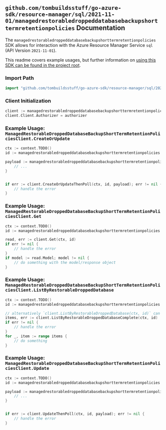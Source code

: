 
## `github.com/tombuildsstuff/go-azure-sdk/resource-manager/sql/2021-11-01/managedrestorabledroppeddatabasebackupshorttermretentionpolicies` Documentation

The `managedrestorabledroppeddatabasebackupshorttermretentionpolicies` SDK allows for interaction with the Azure Resource Manager Service `sql` (API Version `2021-11-01`).

This readme covers example usages, but further information on [using this SDK can be found in the project root](https://github.com/tombuildsstuff/go-azure-sdk/tree/main/docs).

### Import Path

```go
import "github.com/tombuildsstuff/go-azure-sdk/resource-manager/sql/2021-11-01/managedrestorabledroppeddatabasebackupshorttermretentionpolicies"
```


### Client Initialization

```go
client := managedrestorabledroppeddatabasebackupshorttermretentionpolicies.NewManagedRestorableDroppedDatabaseBackupShortTermRetentionPoliciesClientWithBaseURI("https://management.azure.com")
client.Client.Authorizer = authorizer
```


### Example Usage: `ManagedRestorableDroppedDatabaseBackupShortTermRetentionPoliciesClient.CreateOrUpdate`

```go
ctx := context.TODO()
id := managedrestorabledroppeddatabasebackupshorttermretentionpolicies.NewManagedInstanceRestorableDroppedDatabaseID("12345678-1234-9876-4563-123456789012", "example-resource-group", "managedInstanceValue", "restorableDroppedDatabaseIdValue")

payload := managedrestorabledroppeddatabasebackupshorttermretentionpolicies.ManagedBackupShortTermRetentionPolicy{
	// ...
}


if err := client.CreateOrUpdateThenPoll(ctx, id, payload); err != nil {
	// handle the error
}
```


### Example Usage: `ManagedRestorableDroppedDatabaseBackupShortTermRetentionPoliciesClient.Get`

```go
ctx := context.TODO()
id := managedrestorabledroppeddatabasebackupshorttermretentionpolicies.NewManagedInstanceRestorableDroppedDatabaseID("12345678-1234-9876-4563-123456789012", "example-resource-group", "managedInstanceValue", "restorableDroppedDatabaseIdValue")

read, err := client.Get(ctx, id)
if err != nil {
	// handle the error
}
if model := read.Model; model != nil {
	// do something with the model/response object
}
```


### Example Usage: `ManagedRestorableDroppedDatabaseBackupShortTermRetentionPoliciesClient.ListByRestorableDroppedDatabase`

```go
ctx := context.TODO()
id := managedrestorabledroppeddatabasebackupshorttermretentionpolicies.NewManagedInstanceRestorableDroppedDatabaseID("12345678-1234-9876-4563-123456789012", "example-resource-group", "managedInstanceValue", "restorableDroppedDatabaseIdValue")

// alternatively `client.ListByRestorableDroppedDatabase(ctx, id)` can be used to do batched pagination
items, err := client.ListByRestorableDroppedDatabaseComplete(ctx, id)
if err != nil {
	// handle the error
}
for _, item := range items {
	// do something
}
```


### Example Usage: `ManagedRestorableDroppedDatabaseBackupShortTermRetentionPoliciesClient.Update`

```go
ctx := context.TODO()
id := managedrestorabledroppeddatabasebackupshorttermretentionpolicies.NewManagedInstanceRestorableDroppedDatabaseID("12345678-1234-9876-4563-123456789012", "example-resource-group", "managedInstanceValue", "restorableDroppedDatabaseIdValue")

payload := managedrestorabledroppeddatabasebackupshorttermretentionpolicies.ManagedBackupShortTermRetentionPolicy{
	// ...
}


if err := client.UpdateThenPoll(ctx, id, payload); err != nil {
	// handle the error
}
```
